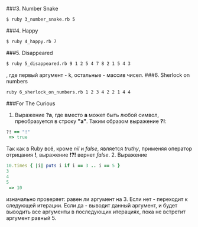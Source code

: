 ###3. Number Snake
```sh
$ ruby 3_number_snake.rb 5
```
###4. Happy
```sh
$ ruby 4_happy.rb 7
```
###5. Disappeared
```sh
$ ruby 5_disappeared.rb 9 1 2 5 4 7 8 2 1 5 4 3
```
, где первый аргумент - k, остальные - массив чисел.
###6. Sherlock on numbers
```sh
ruby 6_sherlock_on_numbers.rb 1 2 3 4 2 2 1 4 4
```
###For The Curious
1. Выражение __?a__, где вместо __a__ может быть любой символ, преобразуется в строку __"a"__. Таким образом выражение __?!__:
```ruby
?! == "!"
 => true
```
Так как в Ruby всё, кроме *nil* и *false*, является *truthy*, применяя оператор отрицания **!**, выражение **!?!** вернет *false*.
2. Выражение
```ruby
10.times { |i| puts i if i == 3 .. i == 5 }
3
4
5
 => 10
```
изначально проверяет: равен ли аргумент на 3. Если нет - переходит к следующей итерации. Если да - выводит данный аргумент, и будет выводить все аргументы в последующих итерациях, пока не встретит аргумент равный 5.
